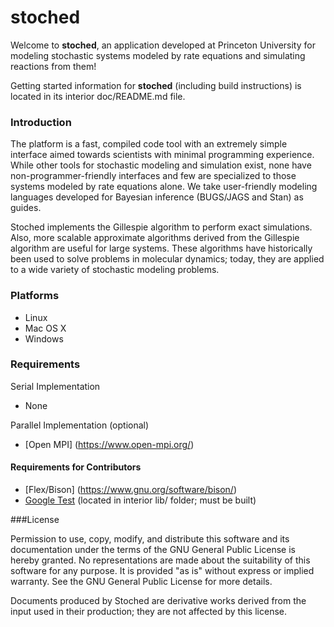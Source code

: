 # stoched
Welcome to __stoched__, an application developed at Princeton University for modeling stochastic systems modeled by rate equations and simulating reactions from them!

Getting started information for __stoched__ (including build instructions) is located in its interior doc/README.md file.

### Introduction

The platform is a fast, compiled code tool with an extremely simple interface aimed towards scientists with minimal programming 
experience. While other tools for stochastic modeling and simulation exist, none have non-programmer-friendly interfaces 
and few are specialized to those systems modeled by rate equations alone. We take user-friendly modeling languages 
developed for Bayesian inference (BUGS/JAGS and Stan) as guides.

Stoched implements the Gillespie algorithm to perform exact simulations. Also, more scalable approximate algorithms derived from the 
Gillespie algorithm are useful for large systems. These algorithms have historically been used to solve problems 
in molecular dynamics; today, they are applied to a wide variety of stochastic modeling problems. 

### Platforms
- Linux
- Mac OS X
- Windows

### Requirements

Serial Implementation
- None

Parallel Implementation (optional)
- [Open MPI] (https://www.open-mpi.org/) 

#### Requirements for Contributors
- [Flex/Bison] (https://www.gnu.org/software/bison/)
- [Google Test](https://github.com/google/googletest) (located in interior lib/ folder; must be built)

###License

Permission to use, copy, modify, and distribute this software and its documentation under the terms of the GNU General Public License is hereby granted. No representations are made about the suitability of this software for any purpose. It is provided "as is" without express or implied warranty. See the GNU General Public License for more details.

Documents produced by Stoched are derivative works derived from the input used in their production; they are not affected by this license.




